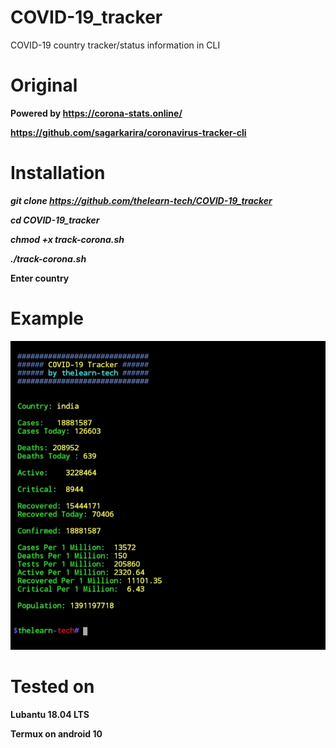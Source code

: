 # COVID-19_tracker
COVID-19 country tracker/status information in CLI

# Original
**Powered by https://corona-stats.online/**

**https://github.com/sagarkarira/coronavirus-tracker-cli**

# Installation 

***git clone https://github.com/thelearn-tech/COVID-19_tracker***

***cd COVID-19_tracker***

***chmod +x track-corona.sh***

***./track-corona.sh***

**Enter country**

# Example

![India-corona-status](https://raw.githubusercontent.com/thelearn-tech/COVID-19_tracker/main/IMG_20210430_210905.jpg)

# Tested on

**Lubantu 18.04 LTS**

**Termux on android 10**
